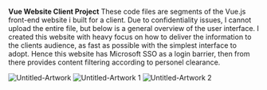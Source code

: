 **Vue Website Client Project**
These code files are segments of the Vue.js front-end website i built for a client. Due to confidentiality issues, I cannot upload the entire file, but below is a general overview of the user interface.
I created this website with heavy focus on how to deliver the information to the clients audience, as fast as possible with the simplest interface to adopt.
Hence this website has Microsoft SSO as a login barrier, then from there provides content filtering according to personel clearance. 

![Untitled-Artwork](https://user-images.githubusercontent.com/67313618/158284025-04aa8dfd-b5fd-4d97-82d3-03a1a999d731.jpg)
![Untitled-Artwork 1](https://user-images.githubusercontent.com/67313618/158284044-7c1d75d4-bdab-4aee-a5b2-0671cbb69d69.jpg)
![Untitled-Artwork 2](https://user-images.githubusercontent.com/67313618/158284048-5289928f-68e4-4855-9dbe-a551694baddd.jpg)
